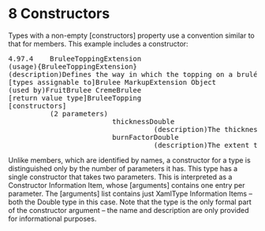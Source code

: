 <html dir="LTR" xmlns:mshelp="http://msdn.microsoft.com/mshelp" xmlns:ddue="http://ddue.schemas.microsoft.com/authoring/2003/5" xmlns:xlink="http://www.w3.org/1999/xlink" xmlns:tool="http://www.microsoft.com/tooltip"><body><input type="hidden" id="userDataCache" class="userDataStyle"><input type="hidden" id="hiddenScrollOffset"><img id="dropDownImage" style="display:none; height:0; width:0;" src="../local/drpdown.gif"><img id="dropDownHoverImage" style="display:none; height:0; width:0;" src="../local/drpdown_orange.gif"><img id="collapseImage" style="display:none; height:0; width:0;" src="../local/collapse.gif"><img id="expandImage" style="display:none; height:0; width:0;" src="../local/exp.gif"><img id="collapseAllImage" style="display:none; height:0; width:0;" src="../local/collall.gif"><img id="expandAllImage" style="display:none; height:0; width:0;" src="../local/expall.gif"><img id="copyImage" style="display:none; height:0; width:0;" src="../local/copycode.gif"><img id="copyHoverImage" style="display:none; height:0; width:0;" src="../local/copycodeHighlight.gif"><div id="header"><h1 class="heading">8 Constructors</h1></div><div id="mainSection"><div id="mainBody"><div id="allHistory" class="saveHistory" onsave="saveAll()" onload="loadAll()"></div>
			<div id="sectionSection0" class="section" name="collapseableSection"><content xmlns="http://ddue.schemas.microsoft.com/authoring/2003/5" xmlns:wsd="http://wsdev.schemas.microsoft.com/authoring/2008/2" xmlns:msxsl="urn:schemas-microsoft-com:xslt" xmlns:script="urn:script" xmlns:build="urn:build">
				</content></div><div id="sectionSection1" class="section" name="collapseableSection"><content xmlns="http://ddue.schemas.microsoft.com/authoring/2003/5" xmlns:wsd="http://wsdev.schemas.microsoft.com/authoring/2008/2" xmlns:msxsl="urn:schemas-microsoft-com:xslt" xmlns:script="urn:script" xmlns:build="urn:build">
					<p xmlns="">Types with a non-empty [constructors] property use a convention similar to that for members. This example includes a constructor:</p>
					<div id="code" xmlns=""><pre>4.97.4    BruleeToppingExtension
(usage){BruleeToppingExtension}
(description)Defines the way in which the topping on a brulée-style dessert is prepared.
[types assignable to]Brulee MarkupExtension Object
(used by)FruitBrulee CremeBrulee
[return value type]BruleeTopping
[constructors] 
          (2 parameters) 
                         thicknessDouble
                                   (description)The thickness of the topping in 1/96th of an inch.
                         burnFactorDouble
                                   (description)The extent to which the sugar is burnt: 0 for raw sugar, 1 for carbon.</pre></div>
					<p xmlns="">Unlike members, which are identified by names, a constructor for a type is distinguished only by the number of parameters it has. This type has a single constructor that takes two parameters. This is interpreted as a Constructor Information Item, whose [arguments] contains one entry per parameter. The [arguments] list contains just XamlType Information Items – both the Double type in this case. Note that the type is the only formal part of the constructor argument – the name and description are only provided for informational purposes.</p>
				</content></div><!--[if gte IE 5]>
			<tool:tip element="languageFilterToolTip" avoidmouse="false"/>
		<![endif]--></div><a name="feedback"></a><span></span></div></body></html>